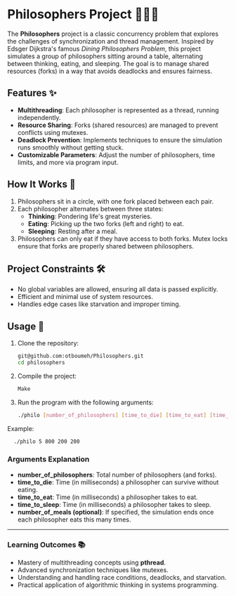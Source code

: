 # Philosophers Project 🧘‍♂️🍴

The **Philosophers** project is a classic concurrency problem that explores the challenges of synchronization and thread management. Inspired by Edsger Dijkstra's famous *Dining Philosophers Problem*, this project simulates a group of philosophers sitting around a table, alternating between thinking, eating, and sleeping. The goal is to manage shared resources (forks) in a way that avoids deadlocks and ensures fairness.

## Features ✨

- **Multithreading**: Each philosopher is represented as a thread, running independently.
- **Resource Sharing**: Forks (shared resources) are managed to prevent conflicts using mutexes.
- **Deadlock Prevention**: Implements techniques to ensure the simulation runs smoothly without getting stuck.
- **Customizable Parameters**: Adjust the number of philosophers, time limits, and more via program input.

## How It Works 🔧

1. Philosophers sit in a circle, with one fork placed between each pair.
2. Each philosopher alternates between three states:
   - **Thinking**: Pondering life's great mysteries.
   - **Eating**: Picking up the two forks (left and right) to eat.
   - **Sleeping**: Resting after a meal.
3. Philosophers can only eat if they have access to both forks. Mutex locks ensure that forks are properly shared between philosophers.

## Project Constraints 🛠️

- No global variables are allowed, ensuring all data is passed explicitly.
- Efficient and minimal use of system resources.
- Handles edge cases like starvation and improper timing.

## Usage 🚀

1. Clone the repository:
   ```bash
   git@github.com:otboumeh/Philosophers.git
   cd philosophers
2.  Compile the project:
    ```bash
    Make
3. Run the program with the following arguments:
   ```bash
   ./philo [number_of_philosophers] [time_to_die] [time_to_eat] [time_to_sleep] [number_of_meals (optional)]
  Example:
  ```bash
    ./philo 5 800 200 200
```
### Arguments Explanation

- **number_of_philosophers**: Total number of philosophers (and forks).
- **time_to_die**: Time (in milliseconds) a philosopher can survive without eating.
- **time_to_eat**: Time (in milliseconds) a philosopher takes to eat.
- **time_to_sleep**: Time (in milliseconds) a philosopher takes to sleep.
- **number_of_meals (optional)**: If specified, the simulation ends once each philosopher eats this many times.

---

### Learning Outcomes 📚

- Mastery of multithreading concepts using **pthread**.
- Advanced synchronization techniques like mutexes.
- Understanding and handling race conditions, deadlocks, and starvation.
- Practical application of algorithmic thinking in systems programming.
 
